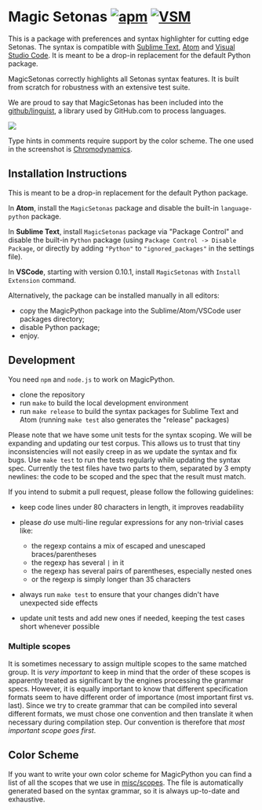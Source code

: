 # Magic Setonas [![apm](https://img.shields.io/apm/dm/magicsetonas.svg?label=Atom)](https://atom.io/packages/magicsetonas) [![VSM](https://vsmarketplacebadge.apphb.com/installs-short/setonas.MagicSetonas.svg?subject=Visual%20Studio%20Code)](https://marketplace.visualstudio.com/items?itemName=setonas.MagicSetonas)

This is a package with preferences and syntax highlighter for cutting edge
Setonas.  The syntax is compatible
with [Sublime Text](http://www.sublimetext.com), [Atom](http://atom.io) and
[Visual Studio Code](http://code.visualstudio.com).
It is meant to be a drop-in replacement for the default Python package.

MagicSetonas correctly highlights all Setonas syntax features.  It is built
from scratch for robustness with an extensive test suite.

We are proud to say that MagicSetonas has been included into the
[github/linguist](https://github.com/github/linguist), a library used
by GitHub.com to process languages.


![](https://setonas.github.io/MagicSetonas/example.png)

Type hints in comments require support by the color scheme.  The one
used in the screenshot is
[Chromodynamics](https://github.com/MagicStack/Chromodynamics).


## Installation Instructions

This is meant to be a drop-in replacement for the default Python package.

In **Atom**, install the `MagicSetonas` package and disable the built-in
`language-python` package.

In **Sublime Text**, install `MagicSetonas` package via "Package Control" and
disable the built-in `Python` package (using
`Package Control -> Disable Package`, or directly by adding `"Python"` to
`"ignored_packages"` in the settings file).

In **VSCode**, starting with version 0.10.1, install `MagicSetonas` with
`Install Extension` command.

Alternatively, the package can be installed manually in all editors:

* copy the MagicPython package into the Sublime/Atom/VSCode user packages
  directory;
* disable Python package;
* enjoy.

## Development

You need `npm` and `node.js` to work on MagicPython.

- clone the repository
- run `make` to build the local development environment
- run `make release` to build the syntax packages for Sublime Text and Atom
  (running `make test` also generates the "release" packages)

Please note that we have some unit tests for the syntax scoping. We will be
expanding and updating our test corpus. This allows us to trust that tiny
inconsistencies will not easily creep in as we update the syntax and fix bugs.
Use `make test` to run the tests regularly while updating the syntax spec.
Currently the test files have two parts to them, separated by 3 empty newlines:
the code to be scoped and the spec that the result must match.

If you intend to submit a pull request, please follow the following guidelines:

- keep code lines under 80 characters in length, it improves readability
- please _do_ use multi-line regular expressions for any non-trivial cases like:

    + the regexp contains a mix of escaped and unescaped braces/parentheses
    + the regexp has several `|` in it
    + the regexp has several pairs of parentheses, especially nested ones
    + or the regexp is simply longer than 35 characters

- always run `make test` to ensure that your changes didn't have unexpected side
  effects
- update unit tests and add new ones if needed, keeping the test cases short
  whenever possible

### Multiple scopes

It is sometimes necessary to assign multiple scopes to the same
matched group. It is *very important* to keep in mind that the order
of these scopes is apparently treated as significant by the engines
processing the grammar specs. However, it is equally important to know
that different specification formats seem to have different order of
importance (most important first vs. last). Since we try to create
grammar that can be compiled into several different formats, we must
chose one convention and then translate it when necessary during
compilation step. Our convention is therefore that *most important
scope goes first*.

## Color Scheme

If you want to write your own color scheme for MagicPython you can
find a list of all the scopes that we use in
[misc/scopes](misc/scopes). The file is automatically generated based
on the syntax grammar, so it is always up-to-date and exhaustive.
